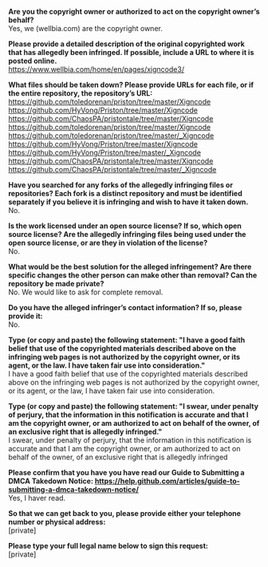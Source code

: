 **Are you the copyright owner or authorized to act on the copyright owner’s behalf?**  
Yes, we (wellbia.com) are the copyright owner.  

**Please provide a detailed description of the original copyrighted work that has allegedly been infringed. If possible, include a URL to where it is posted online.**  
https://www.wellbia.com/home/en/pages/xigncode3/  

**What files should be taken down? Please provide URLs for each file, or if the entire repository, the repository’s URL:**  
https://github.com/toledorenan/priston/tree/master/Xigncode  
https://github.com/HyVong/Priston/tree/master/Xigncode  
https://github.com/ChaosPA/pristontale/tree/master/Xigncode  
https://github.com/toledorenan/priston/tree/master/Xigncode  
https://github.com/toledorenan/priston/tree/master/_Xigncode  
https://github.com/HyVong/Priston/tree/master/Xigncode  
https://github.com/HyVong/Priston/tree/master/_Xigncode  
https://github.com/ChaosPA/pristontale/tree/master/Xigncode  
https://github.com/ChaosPA/pristontale/tree/master/_Xigncode  

**Have you searched for any forks of the allegedly infringing files or repositories? Each fork is a distinct repository and must be identified separately if you believe it is infringing and wish to have it taken down.**  
No.

**Is the work licensed under an open source license? If so, which open source license? Are the allegedly infringing files being used under the open source license, or are they in violation of the license?**  
No.

**What would be the best solution for the alleged infringement? Are there specific changes the other person can make other than removal? Can the repository be made private?**  
No. We would like to ask for complete removal.

**Do you have the alleged infringer’s contact information? If so, please provide it:**  
No.

**Type (or copy and paste) the following statement: "I have a good faith belief that use of the copyrighted materials described above on the infringing web pages is not authorized by the copyright owner, or its agent, or the law. I have taken fair use into consideration."**  
I have a good faith belief that use of the copyrighted materials described above on the infringing web pages is not authorized by the copyright owner, or its agent, or the law, I have taken fair use into consideration.  

**Type (or copy and paste) the following statement: "I swear, under penalty of perjury, that the information in this notification is accurate and that I am the copyright owner, or am authorized to act on behalf of the owner, of an exclusive right that is allegedly infringed."**  
I swear, under penalty of perjury, that the information in this notification is accurate and that I am the copyright owner, or am authorized to act on behalf of the owner, of an exclusive right that is allegedly infringed

**Please confirm that you have you have read our Guide to Submitting a DMCA Takedown Notice: https://help.github.com/articles/guide-to-submitting-a-dmca-takedown-notice/**  
Yes, I haver read.

**So that we can get back to you, please provide either your telephone number or physical address:**  
[private]  

**Please type your full legal name below to sign this request:**  
[private]
